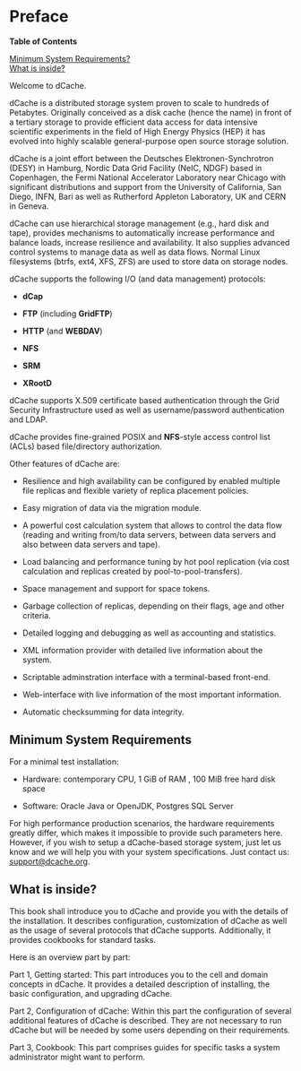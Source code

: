 Preface
=======

**Table of Contents**

[Minimum System Requirements?](#minimum-system-requirements)  
[What is inside?](#what-is-inside)  

Welcome to dCache.

dCache is a distributed storage system proven to scale to hundreds of Petabytes. 
Originally conceived as a disk cache (hence the name) in front of a tertiary storage to
provide efficient data access for data intensive scientific experiments in the field of High
Energy Physics (HEP) it has evolved into highly scalable general-purpose open source
storage solution.   
 
dCache is a joint effort between the Deutsches Elektronen-Synchrotron (DESY) in
Hamburg, Nordic Data Grid Facility (NeIC, NDGF) based in Copenhagen, the Fermi
National Accelerator Laboratory near Chicago with significant distributions and
support from the University of California, San Diego, INFN, Bari as well as
Rutherford Appleton Laboratory, UK and CERN in Geneva.

dCache can use hierarchical storage management (e.g., hard disk and tape),
provides mechanisms to automatically increase performance and balance loads,
increase resilience and availability. It also supplies advanced control systems
to manage data as well as data flows. Normal Linux filesystems (btrfs, ext4,
XFS, ZFS) are used to store data on storage nodes.

dCache supports the following I/O (and data management) protocols:

-   **dCap** 

-   **FTP** (including **GridFTP**)

-   **HTTP** (and **WEBDAV**)
 
-   **NFS** 

-   **SRM** 

-   **XRootD**


dCache supports X.509 certificate based authentication through the Grid Security
Infrastructure used as well as username/password authentication and LDAP.

dCache provides fine-grained POSIX and **NFS**-style access control list (ACLs) 
based file/directory authorization. 

Other features of dCache are:

-   Resilience and high availability can be configured by enabled multiple 
    file replicas and flexible variety of replica placement policies. 

-   Easy migration of data via the migration module.

-   A powerful cost calculation system that allows to control the data flow
    (reading and writing from/to data servers, between data servers and 
    also between data servers and tape).

-   Load balancing and performance tuning by hot pool replication (via cost
    calculation and replicas created by pool-to-pool-transfers).

-   Space management and support for space tokens.

-   Garbage collection of replicas, depending on their flags, age and other criteria.

-   Detailed logging and debugging as well as accounting and statistics.

-   XML information provider with detailed live information about the system.

-   Scriptable adminstration interface with a terminal-based front-end.

-   Web-interface with live information of the most important information.

-   Automatic checksumming for data integrity.

<!---dCache / **SRM** can transparently manage data distributed among dozens of disk
storage nodes (sometimes distributed over several countries). The system has
shown to significantly improve the efficiency of connected tape storage systems,
by caching, gather and flush and scheduled staging techniques. Furthermore, it
optimizes the throughput to and from data clients by dynamically replicating
datasets on the detection of load hot spots. The system is tolerant against
failures of its data servers, which allows administrators to deploy commodity
disk storage components.

Access to the data is provided by various standard protocols. Furthermore the
software comes with an implementation of the Storage Resource Manager protocol
(**SRM**), which is an open standard for grid middleware to communicate with
site specific storage fabrics.-->



Minimum System Requirements
---------------------------

For a minimal test installation:

-   Hardware: contemporary CPU, 1 GiB of RAM , 100 MiB free hard disk space

-   Software: Oracle Java or OpenJDK, Postgres SQL Server

For high performance production scenarios, the hardware requirements greatly
differ, which makes it impossible to provide such parameters here. However, if
you wish to setup a dCache-based storage system, just let us know and we will
help you with your system specifications. Just contact us: <support@dcache.org>.

What is inside?
---------------

This book shall introduce you to dCache and provide you with the details of the
installation. It describes configuration, customization of dCache as well as the
usage of several protocols that dCache supports. Additionally, it provides
cookbooks for standard tasks.

Here is an overview part by part:

Part 1, Getting started: This part introduces you to the cell and domain
concepts in dCache. It provides a detailed description of installing, the basic
configuration, and upgrading dCache.

Part 2, Configuration of dCache: Within this part the configuration of several
additional features of dCache is described. They are not necessary to run dCache
but will be needed by some users depending on their requirements.

Part 3, Cookbook: This part comprises guides for specific tasks a system
administrator might want to perform.
